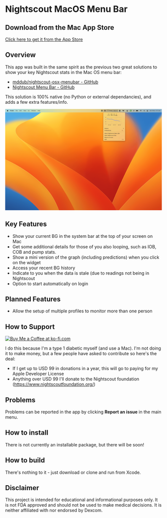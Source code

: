 # Nightscout MacOS Menu Bar

## Download from the Mac App Store
[Click here to get it from the App Store](https://apps.apple.com/au/app/nightscout-menu-bar/id1639776072?mt=12)

## Overview

This app was built in the same spirit as the previous two great solutions to show your key Nightscout stats in the Mac OS menu bar:
* [mddub/nightscout-osx-menubar - GitHub](https://github.com/mddub/nightscout-osx-menubar)
* [Nightscout Menu Bar - GitHub](https://github.com/mpangburn/NightscoutMenuBar)

This solution is 100% native (no Python or external dependancies), and adds a few extra features/info.

[![main app screenshot](/assets/screenshot_opened_small.png)](/assets/screenshot_opened.png)

## Key Features
* Show your current BG in the system bar at the top of your screen on Mac
* Get some additional details for those of you also looping, such as IOB, COB and pump stats.
* Show a mini version of the graph (including predictions) when you click on the widget
* Access your recent BG history
* Indicate to you when the data is stale (due to readings not being in Nightscout
* Option to start automatically on login

## Planned Features
* Allow the setup of multiple profiles to monitor more than one person


## How to Support
<a href="https://ko-fi.com/adamdinneen" target="_blank">
    <img src="https://az743702.vo.msecnd.net/cdn/kofi3.png?v=0" alt="Buy Me a Coffee at ko-fi.com" height="46">
</a>

I do this because I'm a type 1 diabetic myself (and use a Mac). I'm not doing it to make money, but a few people have asked to contribute so here's the deal:
* If I get up to USD 99 in donations in a year, this will go to paying for my Apple Developer License
* Anything over USD 99 I'll donate to the Nightscout foundation (https://www.nightscoutfoundation.org/)

## Problems
Problems can be reported in the app by clicking **Report an issue** in the main menu.

## How to install
There is not currently an installable package, but there will be soon!

## How to build
There's nothing to it - just download or clone and run from Xcode.

## Disclaimer
This project is intended for educational and informational purposes only. It is not FDA approved and should not be used to make medical decisions. It is neither affiliated with nor endorsed by Dexcom.
